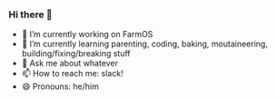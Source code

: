 ### Hi there 👋

- 🔭 I’m currently working on FarmOS
- 🌱 I’m currently learning parenting, coding, baking, moutaineering, building/fixing/breaking stuff
- 💬 Ask me about whatever
- 📫 How to reach me: slack!
- 😄 Pronouns: he/him

